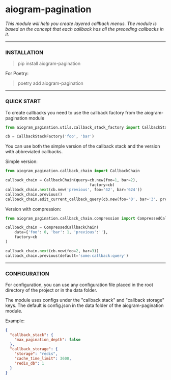 # aiogram-pagination

*This module will help you create layered callback menus. The module is based on the concept that each callback has all
the preceding callbacks in it.*

***

### INSTALLATION

> pip install aiogram-pagination
> 
For Poetry:
>poetry add aiogram-pagination 
***

### QUICK START

To create callbacks you need to use the callback factory from the aiogram-pagination module

```python
from aiogram_pagination.utils.callback_stack_factory import CallbackStackFactory

cb = CallbackStackFactory('foo', 'bar')
```

You can use both the simple version of the callback stack and the version with abbreviated callbacks.

Simple version:

```python
from aiogram_pagination.callback_chain import CallbackChain

callback_chain = CallbackChain(query=cb.new(foo=1, bar=2),
                                     factory=cb)
callback_chain.next(cb.new('previous', foo='42', bar='624'))
callback_chain.previous()
callback_chain.edit_current_callback_query(cb.new(foo='0', bar='3', previous=''))
```

Version with compression:

```python
from aiogram_pagination.callback_chain.compression import CompressedCallbackChain

callback_chain = CompressedCallbackChain(
    data={'foo': 0, 'bar': 1, 'previous':''},
    factory=cb
)

callback_chain.next(cb.new(foo=2, bar=3))
callback_chain.previous(default='some:callback:query')
```

***

### CONFIGURATION

For configuration, you can use any configuration file placed in the root directory of the project or in the data folder.

The module uses configs under the "callback stack" and "callback storage" keys. The default is config.json in the data folder of the
aiogram-pagination module.

Example:

```json
{
  "callback_stack": {
    "max_pagination_depth": false
  },
  "callback_storage": {
    "storage": "redis",
    "cache_time_limit": 3600,
    "redis_db": 1
  }
}
```
 
